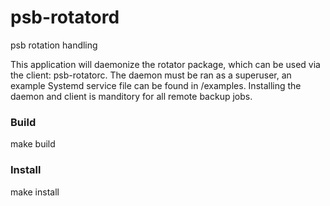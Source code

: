 # psb-rotatord
psb rotation handling

This application will daemonize the rotator package, which can be used via the client: psb-rotatorc. The daemon must be ran as a superuser, an example Systemd service file can be found in /examples. Installing the daemon and client is manditory for all remote backup jobs.

### Build
make build

### Install
make install